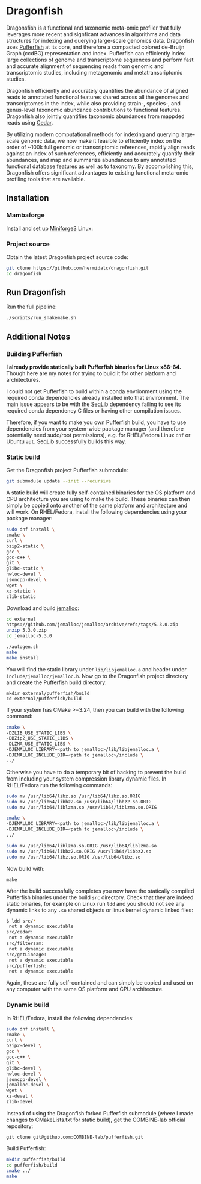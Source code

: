 # Dragonfish

Dragonsfish is a functional and taxonomic meta-omic profiler that fully
leverages more recent and signficant advances in algorithms and data structures
for indexing and querying large-scale genomics data. Dragonfish uses
[Pufferfish](https://github.com/COMBINE-lab/pufferfish) at its core, and
therefore a compacted colored de-Bruijn Graph (ccdBG) representation and index.
Pufferfish can efficiently index large collections of genome and transcriptome
sequences and perform fast and accurate alignment of sequencing reads from
genomic and transcriptomic studies, including metagenomic and metatranscriptomic
studies.

Dragonfish efficiently and accurately quantifies the abundance of aligned reads
to annotated functional features shared across all the genomes and
transcriptomes in the index, while also providing strain-, species-, and
genus-level taxonomic abundance contributions to functional features. Dragonfish
also jointly quantifies taxonomic abundances from mappded reads using
[Cedar](https://github.com/COMBINE-lab/pufferfish).

By utilizing modern computational methods for indexing and querying large-scale
genomic data, we now make it feasible to efficiently index on the order of ~100k
full genomic or transcriptomic references, rapidly align reads against an index
of such references, efficiently and accurately quantify their abundances, and map
and summarize abundances to any annotated functional database features as well
as to taxonomy. By accomplishing this, Dragonfish offers significant advantages
to existing functional meta-omic profiling tools that are available.

## Installation

### Mambaforge

Install and set up
[Miniforge3](https://github.com/conda-forge/miniforge#download)
Linux:

### Project source

Obtain the latest Dragonfish project source code:

```bash
git clone https://github.com/hermidalc/dragonfish.git
cd dragonfish
```

## Run Dragonfish

Run the full pipeline:

```bash
./scripts/run_snakemake.sh
```

## Additional Notes

### Building Pufferfish

**I already provide statically built Pufferfish binaries for Linux x86-64.**
Though here are my notes for trying to build it for other platform and
architectures.

I could not get Pufferfish to build within a conda envrionment using the
required conda dependencies already installed into that environment. The main
issue appears to be with the [SeqLib](https://github.com/walaj/SeqLib)
dependency failing to see its required conda dependency C files or having other
compilation issues.

Therefore, if you want to make you own Pufferfish build, you have to use
dependencies from your system-wide package manager (and therefore potentially
need sudo/root permissions), e.g. for RHEL/Fedora Linux `dnf` or Ubuntu `apt`.
SeqLib successfully builds this way.

### Static build

Get the Dragonfish project Pufferfish submodule:

```bash
git submodule update --init --recursive
```

A static build will create fully self-contained binaries for the OS platform
and CPU architecture you are using to make the build. These binaries can then
simply be copied onto another of the same platform and architecture and will
work. On RHEL/Fedora, install the following dependencies using your package
manager:

```bash
sudo dnf install \
cmake \
curl \
bzip2-static \
gcc \
gcc-c++ \
git \
glibc-static \
hwloc-devel \
jsoncpp-devel \
wget \
xz-static \
zlib-static
```

Download and build [jemalloc](https://github.com/jemalloc/jemalloc):

```bash
cd external
https://github.com/jemalloc/jemalloc/archive/refs/tags/5.3.0.zip
unzip 5.3.0.zip
cd jemalloc-5.3.0

./autogen.sh
make
make install
```

You will find the static library under `lib/libjemalloc.a` and header under
`include/jemalloc/jemalloc.h`. Now go to the Dragonfish project directory and
create the Pufferfish build directory:

```
mkdir external/pufferfish/build
cd external/pufferfish/build
```

If your system has CMake >=3.24, then you can build with the following command:

```bash
cmake \
-DZLIB_USE_STATIC_LIBS \
-DBZip2_USE_STATIC_LIBS \
-DLZMA_USE_STATIC_LIBS \
-DJEMALLOC_LIBRARY=<path to jemalloc>/lib/libjemalloc.a \
-DJEMALLOC_INCLUDE_DIR=<path to jemalloc>/include \
../
```

Otherwise you have to do a temporary bit of hacking to prevent the build from
including your system compression library dynamic files. In RHEL/Fedora run
the following commands:

```bash
sudo mv /usr/lib64/libz.so /usr/lib64/libz.so.ORIG
sudo mv /usr/lib64/libbz2.so /usr/lib64/libbz2.so.ORIG
sudo mv /usr/lib64/liblzma.so /usr/lib64/liblzma.so.ORIG

cmake \
-DJEMALLOC_LIBRARY=<path to jemalloc>/lib/libjemalloc.a \
-DJEMALLOC_INCLUDE_DIR=<path to jemalloc>/include \
../

sudo mv /usr/lib64/liblzma.so.ORIG /usr/lib64/liblzma.so
sudo mv /usr/lib64/libbz2.so.ORIG /usr/lib64/libbz2.so
sudo mv /usr/lib64/libz.so.ORIG /usr/lib64/libz.so
```

Now build with:

```
make
```

After the build successfully completes you now have the statically compiled
Pufferfish binaries under the build `src` directory. Check that they are
indeed static binaries, for example on Linux run `ldd` and you should not see
any dynamic links to any `.so` shared objects or linux kernel dynamic linked
files:

```bash
$ ldd src/*
 not a dynamic executable
src/cedar:
 not a dynamic executable
src/filtersam:
 not a dynamic executable
src/getLineage:
 not a dynamic executable
src/pufferfish:
 not a dynamic executable
```

Again, these are fully self-contained and can simply be copied and used on any
computer with the same OS platform and CPU architecture.

### Dynamic build

In RHEL/Fedora, install the following dependencies:

```bash
sudo dnf install \
cmake \
curl \
bzip2-devel \
gcc \
gcc-c++ \
git \
glibc-devel \
hwloc-devel \
jsoncpp-devel \
jemalloc-devel \
wget \
xz-devel \
zlib-devel
```

Instead of using the Dragonfish forked Pufferfish submodule (where I made
changes to CMakeLists.txt for static build), get the COMBINE-lab official
repository:

```
git clone git@github.com:COMBINE-lab/pufferfish.git
```

Build Pufferfish:

```bash
mkdir pufferfish/build
cd pufferfish/build
cmake ../
make
```
